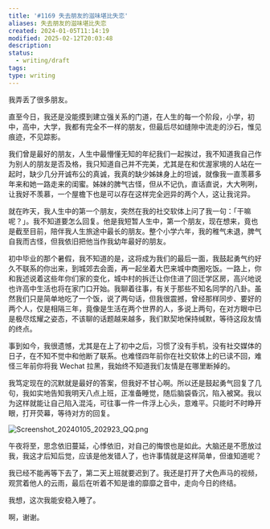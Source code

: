 ```yaml
---
title: '#1169 失去朋友的滋味堪比失恋'
aliases: 失去朋友的滋味堪比失恋
created: 2024-01-05T11:14:19
modified: 2025-02-12T20:03:48
description: 
status:
  - writing/draft
tags: 
type: writing
---
```


我弄丢了很多朋友。

直至今日，我还是没能摸到建立强关系的门道，在人生的每一个阶段，小学，初中，高中，大学，我都有完全不一样的朋友，但最后尽如缝隙中流走的沙石，惟见痕迹，不见踪影。

我们曾是最好的朋友，人生中最懵懂无知的年纪我们一起挨过，我不知道我自己作为别人的朋友是否及格，我只知道自己并不完美，尤其是在和优渥家境的人站在一起时，缺少几分开诚布公的真诚，我真的缺少姊妹身上的坦诚，就像我一直羡慕多年来和她一路走来的闺蜜。姊妹的脾气古怪，但从不记仇，直话直说，大大咧咧，让我好不羡慕，一个屋檐下也是可以存在这样完全迥异的两个人，这让我诧异。

就在昨天，我人生中的第一个朋友，突然在我的社交软体上问了我一句：「干嘛呢？」。我不知道要怎么回复。他是我短暂人生中，第一个朋友，现在想来，竟也是截至目前，陪伴我人生旅途中最长的朋友。整个小学六年，我的稚气未退，脾气自我而古怪，但我依旧把他当作我幼年最好的朋友。

初中毕业的那个暑假，我不知道的是，这将成为我们的最后一面，我鼓起勇气约好久不联系的你出来，到城郊去会面，再一起坐着大巴来城中商圈吃饭。一路上，你和我述说着这些年你们家的变化，城中村的拆迁让你住进了回迁学区房，高兴地说也许高中生活也将在家门口开始。我聊着往事，有关于那些不知名同学的八卦。虽然我们只是简单地吃了一个饭，说了两句话，但我很震撼，曾经那样同步、要好的两个人，仅是相隔三年，竟像是生活在两个世界的人，多说上两句，在对方眼中已是极尽炫耀之姿态，不该聊的话题越来越多，我们默契地保持缄默，等待这段友情的终点。

事到如今，我很遗憾，尤其是在上了初中之后，习惯了没有手机，没有社交媒体的日子，在不知不觉中和他断了联系。也难怪四年前你在社交软体上的已读不回，难怪三年前你将我 Wechat 拉黑，我始终不知道我们友情是在哪里断掉的。

我笃定现在的沉默就是最好的答案，但我好不甘心啊。所以还是鼓起勇气回复了几句，我如实地告知我明天八点上班，正准备睡觉，随后脑袋昏沉，陷入被窝。我以为这样就能让自己陷入混沌，可往事一件一件浮上心头，意难平。只能时不时睁开眼，打开荧幕，等待对方的回复。

![Screenshot_20240105_202923_QQ.png](https://github.com/bGZo/blog/assets/57313137/edbdced1-d701-45be-9215-16200541cd40)

午夜将至，思念依旧蔓延，心悸依旧，对自己的悔恨也是如此。大脑还是不愿放过我，我这才后知后觉，应该是他发错人了，也许事情就是这样简单，但谁知道呢？

我已经不能再等下去了，第二天上班就要迟到了。我还是打开了犬色声马的视频，观赏着他人的云雨，最后在听着不知是谁的靡靡之音中，走向今日的终结。

我想，这次我能安稳入睡了。

啊，谢谢。
